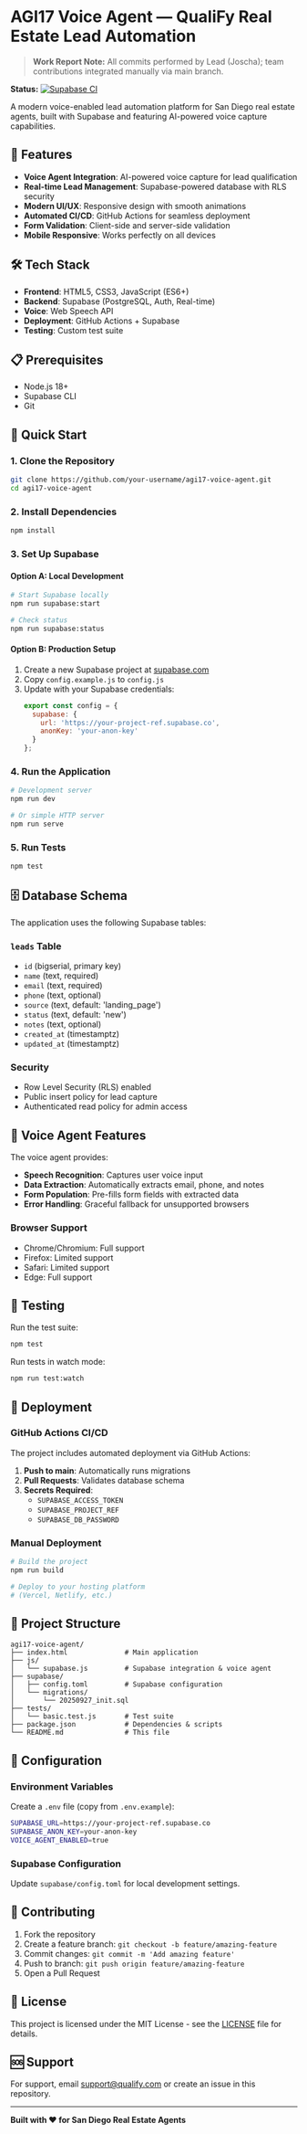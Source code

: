 # AGI17 Voice Agent — QualiFy Real Estate Lead Automation

> **Work Report Note:** All commits performed by Lead (Joscha); team contributions integrated manually via main branch.

**Status:** [![Supabase CI](https://github.com/bacchusvino/agi17-voice-agent/actions/workflows/supabase-ci.yml/badge.svg?branch=main)](https://github.com/bacchusvino/agi17-voice-agent/actions/workflows/supabase-ci.yml)

A modern voice-enabled lead automation platform for San Diego real estate agents, built with Supabase and featuring AI-powered voice capture capabilities.

## 🚀 Features

- **Voice Agent Integration**: AI-powered voice capture for lead qualification
- **Real-time Lead Management**: Supabase-powered database with RLS security
- **Modern UI/UX**: Responsive design with smooth animations
- **Automated CI/CD**: GitHub Actions for seamless deployment
- **Form Validation**: Client-side and server-side validation
- **Mobile Responsive**: Works perfectly on all devices

## 🛠️ Tech Stack

- **Frontend**: HTML5, CSS3, JavaScript (ES6+)
- **Backend**: Supabase (PostgreSQL, Auth, Real-time)
- **Voice**: Web Speech API
- **Deployment**: GitHub Actions + Supabase
- **Testing**: Custom test suite

## 📋 Prerequisites

- Node.js 18+ 
- Supabase CLI
- Git

## 🚀 Quick Start

### 1. Clone the Repository
```bash
git clone https://github.com/your-username/agi17-voice-agent.git
cd agi17-voice-agent
```

### 2. Install Dependencies
```bash
npm install
```

### 3. Set Up Supabase

#### Option A: Local Development
```bash
# Start Supabase locally
npm run supabase:start

# Check status
npm run supabase:status
```

#### Option B: Production Setup
1. Create a new Supabase project at [supabase.com](https://supabase.com)
2. Copy `config.example.js` to `config.js`
3. Update with your Supabase credentials:
   ```javascript
   export const config = {
     supabase: {
       url: 'https://your-project-ref.supabase.co',
       anonKey: 'your-anon-key'
     }
   };
   ```

### 4. Run the Application
```bash
# Development server
npm run dev

# Or simple HTTP server
npm run serve
```

### 5. Run Tests
```bash
npm test
```

## 🗄️ Database Schema

The application uses the following Supabase tables:

### `leads` Table
- `id` (bigserial, primary key)
- `name` (text, required)
- `email` (text, required)
- `phone` (text, optional)
- `source` (text, default: 'landing_page')
- `status` (text, default: 'new')
- `notes` (text, optional)
- `created_at` (timestamptz)
- `updated_at` (timestamptz)

### Security
- Row Level Security (RLS) enabled
- Public insert policy for lead capture
- Authenticated read policy for admin access

## 🎤 Voice Agent Features

The voice agent provides:

- **Speech Recognition**: Captures user voice input
- **Data Extraction**: Automatically extracts email, phone, and notes
- **Form Population**: Pre-fills form fields with extracted data
- **Error Handling**: Graceful fallback for unsupported browsers

### Browser Support
- Chrome/Chromium: Full support
- Firefox: Limited support
- Safari: Limited support
- Edge: Full support

## 🧪 Testing

Run the test suite:
```bash
npm test
```

Run tests in watch mode:
```bash
npm run test:watch
```

## 🚀 Deployment

### GitHub Actions CI/CD
The project includes automated deployment via GitHub Actions:

1. **Push to main**: Automatically runs migrations
2. **Pull Requests**: Validates database schema
3. **Secrets Required**:
   - `SUPABASE_ACCESS_TOKEN`
   - `SUPABASE_PROJECT_REF`
   - `SUPABASE_DB_PASSWORD`

### Manual Deployment
```bash
# Build the project
npm run build

# Deploy to your hosting platform
# (Vercel, Netlify, etc.)
```

## 📁 Project Structure

```
agi17-voice-agent/
├── index.html              # Main application
├── js/
│   └── supabase.js         # Supabase integration & voice agent
├── supabase/
│   ├── config.toml         # Supabase configuration
│   └── migrations/
│       └── 20250927_init.sql
├── tests/
│   └── basic.test.js       # Test suite
├── package.json            # Dependencies & scripts
└── README.md               # This file
```

## 🔧 Configuration

### Environment Variables
Create a `.env` file (copy from `.env.example`):
```bash
SUPABASE_URL=https://your-project-ref.supabase.co
SUPABASE_ANON_KEY=your-anon-key
VOICE_AGENT_ENABLED=true
```

### Supabase Configuration
Update `supabase/config.toml` for local development settings.

## 🤝 Contributing

1. Fork the repository
2. Create a feature branch: `git checkout -b feature/amazing-feature`
3. Commit changes: `git commit -m 'Add amazing feature'`
4. Push to branch: `git push origin feature/amazing-feature`
5. Open a Pull Request

## 📝 License

This project is licensed under the MIT License - see the [LICENSE](LICENSE) file for details.

## 🆘 Support

For support, email support@qualify.com or create an issue in this repository.

---

**Built with ❤️ for San Diego Real Estate Agents**
